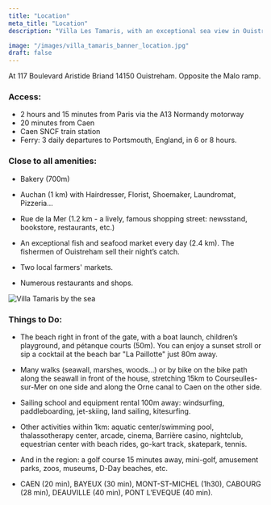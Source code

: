 ```yaml
---
title: "Location"
meta_title: "Location"
description: "Villa Les Tamaris, with an exceptional sea view in Ouistreham, enjoys an outstanding location. Peaceful and only 10 minutes from the vibrant heart of Ouistreham. 2 hours and 15 minutes from Paris via the Normandy motorway. All amenities immediately accessible."

image: "/images/villa_tamaris_banner_location.jpg"
draft: false
---
```


At 117 Boulevard Aristide Briand 14150 Ouistreham.
Opposite the Malo ramp.

<h3> Access: </h3>

- 2 hours and 15 minutes from Paris via the A13 Normandy motorway
- 20 minutes from Caen
- Caen SNCF train station
- Ferry: 3 daily departures to Portsmouth, England, in 6 or 8 hours.

<h3>Close to all amenities:</h3>

- Bakery (700m)

- Auchan (1 km) with Hairdresser, Florist, Shoemaker, Laundromat, Pizzeria...

- Rue de la Mer (1.2 km - a lively, famous shopping street: newsstand, bookstore, restaurants, etc.)

- An exceptional fish and seafood market every day (2.4 km). The fishermen of Ouistreham sell their night’s catch.

- Two local farmers' markets.

- Numerous restaurants and shops.

<img src="images/villa_tamaris_ouistreham_map.png" alt="Villa Tamaris by the sea" />

<h3>Things to Do:</h3>

- The beach right in front of the gate, with a boat launch, children’s playground, and pétanque courts (50m). You can enjoy a sunset stroll or sip a cocktail at the beach bar "La Paillotte" just 80m away.

- Many walks (seawall, marshes, woods...) or by bike on the bike path along the seawall in front of the house, stretching 15km to Courseulles-sur-Mer on one side and along the Orne canal to Caen on the other side.

- Sailing school and equipment rental 100m away: windsurfing, paddleboarding, jet-skiing, land sailing, kitesurfing.

- Other activities within 1km: aquatic center/swimming pool, thalassotherapy center, arcade, cinema, Barrière casino, nightclub, equestrian center with beach rides, go-kart track, skatepark, tennis.

- And in the region: a golf course 15 minutes away, mini-golf, amusement parks, zoos, museums, D-Day beaches, etc.

- CAEN (20 min), BAYEUX (30 min), MONT-ST-MICHEL (1h30), CABOURG (28 min), DEAUVILLE (40 min), PONT L’EVEQUE (40 min).

